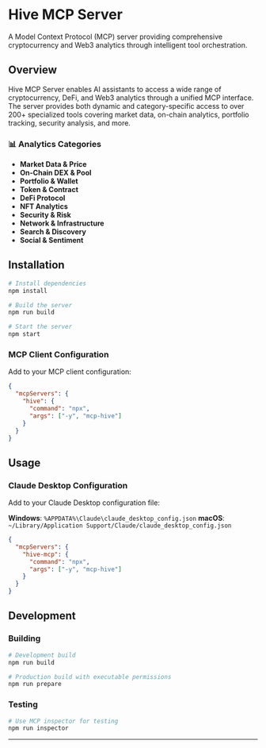 # Hive MCP Server

A Model Context Protocol (MCP) server providing comprehensive cryptocurrency and Web3 analytics through intelligent tool orchestration.

## Overview

Hive MCP Server enables AI assistants to access a wide range of cryptocurrency, DeFi, and Web3 analytics through a unified MCP interface. The server provides both dynamic and category-specific access to over 200+ specialized tools covering market data, on-chain analytics, portfolio tracking, security analysis, and more.


### 📊 **Analytics Categories**

- **Market Data & Price**
- **On-Chain DEX & Pool**
- **Portfolio & Wallet**
- **Token & Contract**
- **DeFi Protocol**
- **NFT Analytics**
- **Security & Risk**
- **Network & Infrastructure**
- **Search & Discovery**
- **Social & Sentiment**

## Installation

```bash
# Install dependencies
npm install

# Build the server
npm run build

# Start the server
npm start
```

### MCP Client Configuration

Add to your MCP client configuration:

```json
{
  "mcpServers": {
    "hive": {
      "command": "npx",
      "args": ["-y", "mcp-hive"]
    }
  }
}
```

## Usage

### Claude Desktop Configuration

Add to your Claude Desktop configuration file:

**Windows**: `%APPDATA%\Claude\claude_desktop_config.json`
**macOS**: `~/Library/Application Support/Claude/claude_desktop_config.json`

```json
{
  "mcpServers": {
    "hive-mcp": {
      "command": "npx",
      "args": ["-y", "mcp-hive"]
    }
  }
}
```

## Development


### Building

```bash
# Development build
npm run build

# Production build with executable permissions
npm run prepare
```

### Testing

```bash
# Use MCP inspector for testing
npm run inspector
```
---